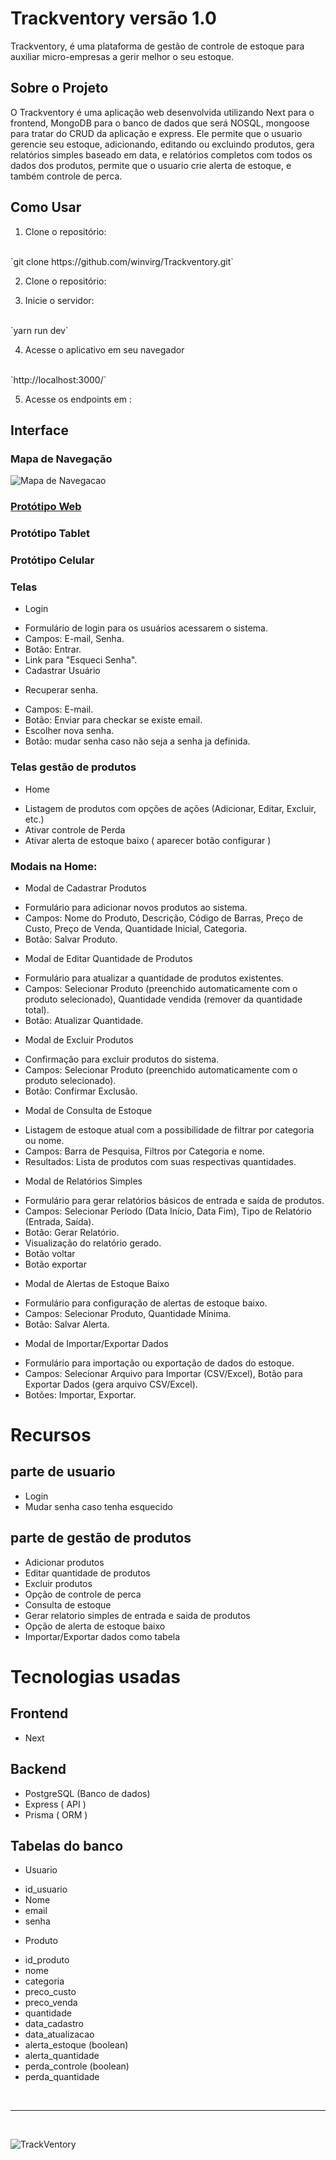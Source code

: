 # Trackventory versão 1.0

Trackventory, é uma plataforma de gestão de controle de estoque para auxiliar micro-empresas a gerir melhor o seu estoque.

## Sobre o Projeto

O Trackventory é uma aplicação web desenvolvida utilizando Next para o frontend, MongoDB para o banco de dados que será NOSQL, mongoose para tratar do CRUD da aplicação e express. Ele permite que o usuario gerencie seu estoque, adicionando, editando ou excluindo produtos, gera relatórios simples baseado em data, e relatórios completos com todos os dados dos produtos, permite que o usuario crie alerta de estoque, e também controle de perca.

## Como Usar

1. Clone o repositório:
<br/>
    `git clone https://github.com/winvirg/Trackventory.git`

2. Clone o repositório:

3. Inicie o servidor:
<br/>
    `yarn run dev`

4. Acesse o aplicativo em seu navegador
<br/>
    `http://localhost:3000/`

5. Acesse os endpoints em :
   

## Interface

### Mapa de Navegação

![Mapa de Navegacao](./public/images/mapaNavega.png)

### [Protótipo Web](https://www.figma.com/proto/UXAOZdcM73NG3IY4fAIP3m/Trackventory?page-id=2%3A3&node-id=2-43&viewport=-1450%2C-104%2C0.43&t=NwnBOMPXAE8cDupy-1&scaling=min-zoom&content-scaling=fixed)

### Protótipo Tablet

### Protótipo Celular

### Telas
- Login
 * Formulário de login para os usuários acessarem o sistema.
 * Campos: E-mail, Senha.
 * Botão: Entrar.
 * Link para "Esqueci Senha".
 * Cadastrar Usuário

- Recuperar senha.
 * Campos: E-mail.
 * Botão: Enviar para checkar se existe email.
 * Escolher nova senha.
 * Botão: mudar senha caso não seja a senha ja definida.

### Telas gestão de produtos
- Home
 * Listagem de produtos com opções de ações (Adicionar, Editar, Excluir, etc.)
 * Ativar controle de Perda
 * Ativar alerta de estoque baixo ( aparecer botão configurar )

 ### Modais na Home:

 - Modal de Cadastrar Produtos
 * Formulário para adicionar novos produtos ao sistema.
 * Campos: Nome do Produto, Descrição, Código de Barras, Preço de Custo, Preço de Venda, Quantidade Inicial, Categoria.
 * Botão: Salvar Produto.

 - Modal de Editar Quantidade de Produtos
 * Formulário para atualizar a quantidade de produtos existentes.
 * Campos: Selecionar Produto (preenchido automaticamente com o produto selecionado), Quantidade vendida (remover da quantidade total).
 * Botão: Atualizar Quantidade.

 - Modal de Excluir Produtos
 * Confirmação para excluir produtos do sistema.
 * Campos: Selecionar Produto (preenchido automaticamente com o produto selecionado).
 * Botão: Confirmar Exclusão.

 - Modal de Consulta de Estoque
 * Listagem de estoque atual com a possibilidade de filtrar por categoria ou nome.
 * Campos: Barra de Pesquisa, Filtros por Categoria e nome.
 * Resultados: Lista de produtos com suas respectivas quantidades.

 - Modal de Relatórios Simples
 * Formulário para gerar relatórios básicos de entrada e saída de produtos.
 * Campos: Selecionar Período (Data Início, Data Fim), Tipo de Relatório (Entrada, Saída).
 * Botão: Gerar Relatório.
 * Visualização do relatório gerado.
 * Botão voltar
 * Botão exportar

 - Modal de Alertas de Estoque Baixo
 * Formulário para configuração de alertas de estoque baixo.
 * Campos: Selecionar Produto, Quantidade Mínima.
 * Botão: Salvar Alerta.

 - Modal de Importar/Exportar Dados
 * Formulário para importação ou exportação de dados do estoque.
 * Campos: Selecionar Arquivo para Importar (CSV/Excel), Botão para Exportar Dados (gera arquivo CSV/Excel).
 * Botões: Importar, Exportar.

# Recursos
 ## parte de usuario
- Login
- Mudar senha caso tenha esquecido

## parte de gestão de produtos
- Adicionar produtos
- Editar quantidade de produtos
- Excluir produtos
- Opção de controle de perca
- Consulta de estoque
- Gerar relatorio simples de entrada e saida de produtos
- Opção de alerta de estoque baixo
- Importar/Exportar dados como tabela

# Tecnologias usadas
 
## Frontend
- Next

## Backend
- PostgreSQL (Banco de dados)
- Express ( API )
- Prisma ( ORM )

## Tabelas do banco

- Usuario
* id_usuario
* Nome
* email
* senha

- Produto
* id_produto
* nome
* categoria
* preco_custo
* preco_venda
* quantidade
* data_cadastro
* data_atualizacao
* alerta_estoque (boolean)
* alerta_quantidade
* perda_controle (boolean)
* perda_quantidade

<br/>
<hr>
<br/>

![TrackVentory](./public/images/logo_preta.png)
